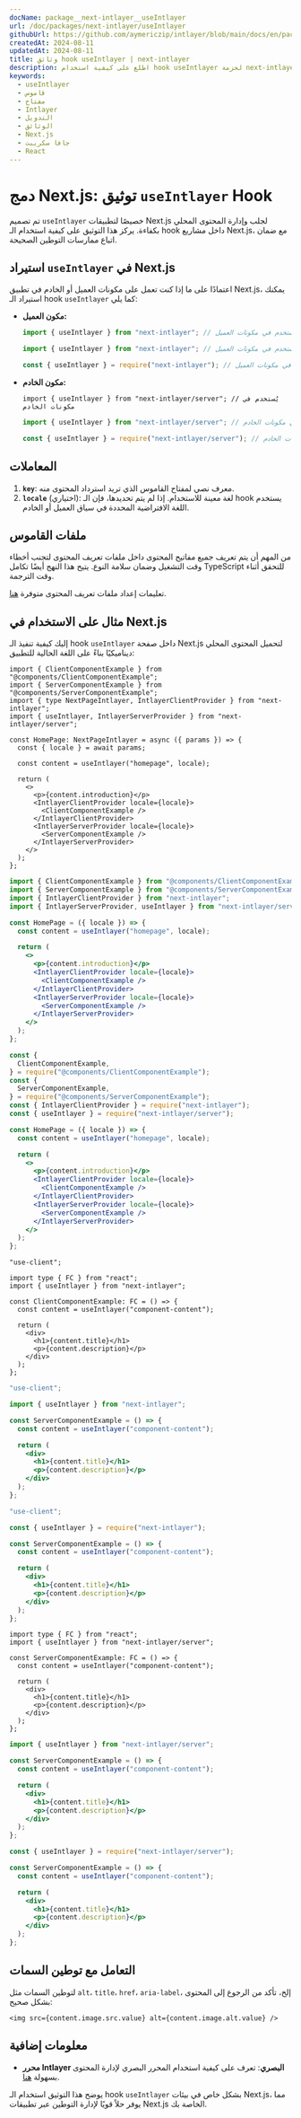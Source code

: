 ```yaml
---
docName: package__next-intlayer__useIntlayer
url: /doc/packages/next-intlayer/useIntlayer
githubUrl: https://github.com/aymericzip/intlayer/blob/main/docs/en/packages/next-intlayer/useIntlayer.md
createdAt: 2024-08-11
updatedAt: 2024-08-11
title: وثائق hook useIntlayer | next-intlayer
description: اطلع على كيفية استخدام hook useIntlayer لحزمة next-intlayer
keywords:
  - useIntlayer
  - قاموس
  - مفتاح
  - Intlayer
  - التدويل
  - الوثائق
  - Next.js
  - جافا سكريبت
  - React
---
```


# دمج Next.js: توثيق `useIntlayer` Hook

تم تصميم `useIntlayer` خصيصًا لتطبيقات Next.js لجلب وإدارة المحتوى المحلي بكفاءة. يركز هذا التوثيق على كيفية استخدام الـ hook داخل مشاريع Next.js، مع ضمان اتباع ممارسات التوطين الصحيحة.

## استيراد `useIntlayer` في Next.js

اعتمادًا على ما إذا كنت تعمل على مكونات العميل أو الخادم في تطبيق Next.js، يمكنك استيراد الـ hook `useIntlayer` كما يلي:

- **مكون العميل:**

  ```typescript codeFormat="typescript"
  import { useIntlayer } from "next-intlayer"; // يُستخدم في مكونات العميل
  ```

  ```javascript codeFormat="esm"
  import { useIntlayer } from "next-intlayer"; // يُستخدم في مكونات العميل
  ```

  ```javascript codeFormat="commonjs"
  const { useIntlayer } = require("next-intlayer"); // يُستخدم في مكونات العميل
  ```

- **مكون الخادم:**

  ```tsx codeFormat="typescript"
  import { useIntlayer } from "next-intlayer/server"; // يُستخدم في مكونات الخادم
  ```

  ```javascript codeFormat="esm"
  import { useIntlayer } from "next-intlayer/server"; // يُستخدم في مكونات الخادم
  ```

  ```javascript codeFormat="commonjs"
  const { useIntlayer } = require("next-intlayer/server"); // يُستخدم في مكونات الخادم
  ```

## المعاملات

1. **`key`**: معرف نصي لمفتاح القاموس الذي تريد استرداد المحتوى منه.
2. **`locale`** (اختياري): لغة معينة للاستخدام. إذا لم يتم تحديدها، فإن الـ hook يستخدم اللغة الافتراضية المحددة في سياق العميل أو الخادم.

## ملفات القاموس

من المهم أن يتم تعريف جميع مفاتيح المحتوى داخل ملفات تعريف المحتوى لتجنب أخطاء وقت التشغيل وضمان سلامة النوع. يتيح هذا النهج أيضًا تكامل TypeScript للتحقق أثناء وقت الترجمة.

تعليمات إعداد ملفات تعريف المحتوى متوفرة [هنا](https://github.com/aymericzip/intlayer/blob/main/docs/ar/dictionary/get_started.md).

## مثال على الاستخدام في Next.js

إليك كيفية تنفيذ الـ hook `useIntlayer` داخل صفحة Next.js لتحميل المحتوى المحلي ديناميكيًا بناءً على اللغة الحالية للتطبيق:

```tsx fileName="src/pages/[locale]/index.tsx" codeFormat="typescript"
import { ClientComponentExample } from "@components/ClientComponentExample";
import { ServerComponentExample } from "@components/ServerComponentExample";
import { type NextPageIntlayer, IntlayerClientProvider } from "next-intlayer";
import { useIntlayer, IntlayerServerProvider } from "next-intlayer/server";

const HomePage: NextPageIntlayer = async ({ params }) => {
  const { locale } = await params;

  const content = useIntlayer("homepage", locale);

  return (
    <>
      <p>{content.introduction}</p>
      <IntlayerClientProvider locale={locale}>
        <ClientComponentExample />
      </IntlayerClientProvider>
      <IntlayerServerProvider locale={locale}>
        <ServerComponentExample />
      </IntlayerServerProvider>
    </>
  );
};
```

```jsx fileName="src/pages/[locale]/index.csx" codeFormat="esm"
import { ClientComponentExample } from "@components/ClientComponentExample";
import { ServerComponentExample } from "@components/ServerComponentExample";
import { IntlayerClientProvider } from "next-intlayer";
import { IntlayerServerProvider, useIntlayer } from "next-intlayer/server";

const HomePage = ({ locale }) => {
  const content = useIntlayer("homepage", locale);

  return (
    <>
      <p>{content.introduction}</p>
      <IntlayerClientProvider locale={locale}>
        <ClientComponentExample />
      </IntlayerClientProvider>
      <IntlayerServerProvider locale={locale}>
        <ServerComponentExample />
      </IntlayerServerProvider>
    </>
  );
};
```

```jsx fileName="src/components/ClientComponentExample.csx" codeFormat="commonjs"
const {
  ClientComponentExample,
} = require("@components/ClientComponentExample");
const {
  ServerComponentExample,
} = require("@components/ServerComponentExample");
const { IntlayerClientProvider } = require("next-intlayer");
const { useIntlayer } = require("next-intlayer/server");

const HomePage = ({ locale }) => {
  const content = useIntlayer("homepage", locale);

  return (
    <>
      <p>{content.introduction}</p>
      <IntlayerClientProvider locale={locale}>
        <ClientComponentExample />
      </IntlayerClientProvider>
      <IntlayerServerProvider locale={locale}>
        <ServerComponentExample />
      </IntlayerServerProvider>
    </>
  );
};
```

```tsx fileName="src/components/ClientComponentExample.tsx" codeFormat="typescript"
"use-client";

import type { FC } from "react";
import { useIntlayer } from "next-intlayer";

const ClientComponentExample: FC = () => {
  const content = useIntlayer("component-content");

  return (
    <div>
      <h1>{content.title}</h1>
      <p>{content.description}</p>
    </div>
  );
};
```

```jsx fileName="src/components/ClientComponentExample.msx" codeFormat="esm"
"use-client";

import { useIntlayer } from "next-intlayer";

const ServerComponentExample = () => {
  const content = useIntlayer("component-content");

  return (
    <div>
      <h1>{content.title}</h1>
      <p>{content.description}</p>
    </div>
  );
};
```

```jsx fileName="src/components/ClientComponentExample.csx" codeFormat="commonjs"
"use-client";

const { useIntlayer } = require("next-intlayer");

const ServerComponentExample = () => {
  const content = useIntlayer("component-content");

  return (
    <div>
      <h1>{content.title}</h1>
      <p>{content.description}</p>
    </div>
  );
};
```

```tsx fileName="src/components/ServerComponentExample.tsx" codeFormat="typescript"
import type { FC } from "react";
import { useIntlayer } from "next-intlayer/server";

const ServerComponentExample: FC = () => {
  const content = useIntlayer("component-content");

  return (
    <div>
      <h1>{content.title}</h1>
      <p>{content.description}</p>
    </div>
  );
};
```

```jsx fileName="src/components/ServerComponentExample.mjx" codeFormat="esm"
import { useIntlayer } from "next-intlayer/server";

const ServerComponentExample = () => {
  const content = useIntlayer("component-content");

  return (
    <div>
      <h1>{content.title}</h1>
      <p>{content.description}</p>
    </div>
  );
};
```

```jsx fileName="src/components/ServerComponentExample.csx" codeFormat="commonjs"
const { useIntlayer } = require("next-intlayer/server");

const ServerComponentExample = () => {
  const content = useIntlayer("component-content");

  return (
    <div>
      <h1>{content.title}</h1>
      <p>{content.description}</p>
    </div>
  );
};
```

## التعامل مع توطين السمات

لتوطين السمات مثل `alt`، `title`، `href`، `aria-label`، إلخ، تأكد من الرجوع إلى المحتوى بشكل صحيح:

```tsx
<img src={content.image.src.value} alt={content.image.alt.value} />
```

## معلومات إضافية

- **محرر Intlayer البصري**: تعرف على كيفية استخدام المحرر البصري لإدارة المحتوى بسهولة [هنا](https://github.com/aymericzip/intlayer/blob/main/docs/ar/intlayer_visual_editor.md).

يوضح هذا التوثيق استخدام الـ hook `useIntlayer` بشكل خاص في بيئات Next.js، مما يوفر حلاً قويًا لإدارة التوطين عبر تطبيقات Next.js الخاصة بك.
